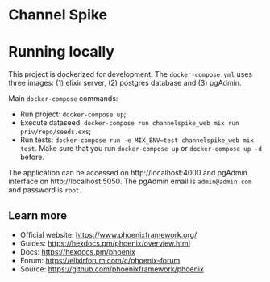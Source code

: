 # Channel Spike

# Running locally

This project is dockerized for development. The `docker-compose.yml` uses three images: (1) elixir server, (2) postgres database and (3) pgAdmin.

Main `docker-compose` commands:

  * Run project: `docker-compose up`;
  * Execute dataseed: `docker-compose run channelspike_web mix run priv/repo/seeds.exs`;
  * Run tests: `docker-compose run -e MIX_ENV=test channelspike_web mix test`. Make sure that you run `docker-compose up` or `docker-compose up -d` before.

The application can be accessed on http://localhost:4000 and pgAdmin interface on http://localhost:5050. The pgAdmin email is `admin@admin.com` and password is `root`.

## Learn more

  * Official website: https://www.phoenixframework.org/
  * Guides: https://hexdocs.pm/phoenix/overview.html
  * Docs: https://hexdocs.pm/phoenix
  * Forum: https://elixirforum.com/c/phoenix-forum
  * Source: https://github.com/phoenixframework/phoenix
